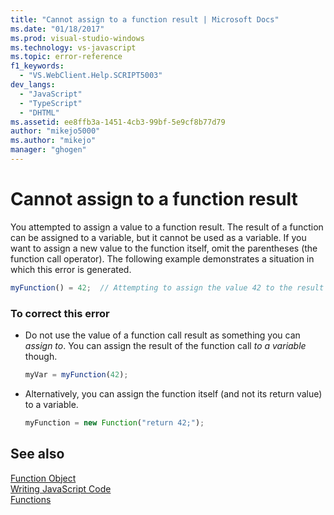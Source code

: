 ```yaml
---
title: "Cannot assign to a function result | Microsoft Docs"
ms.date: "01/18/2017"
ms.prod: visual-studio-windows
ms.technology: vs-javascript
ms.topic: error-reference
f1_keywords: 
  - "VS.WebClient.Help.SCRIPT5003"
dev_langs: 
  - "JavaScript"
  - "TypeScript"
  - "DHTML"
ms.assetid: ee8ffb3a-1451-4cb3-99bf-5e9cf8b77d79
author: "mikejo5000"
ms.author: "mikejo"
manager: "ghogen"
---
```

# Cannot assign to a function result
You attempted to assign a value to a function result. The result of a function can be assigned to a variable, but it cannot be used as a variable. If you want to assign a new value to the function itself, omit the parentheses (the function call operator). The following example demonstrates a situation in which this error is generated.  
  
```js
myFunction() = 42;  // Attempting to assign the value 42 to the result of the function call.  
```  
  
### To correct this error  
  
- Do not use the value of a function call result as something you can *assign to*. You can assign the result of the function call *to a variable* though.  
  
    ```JavaScript  
    myVar = myFunction(42);  
    ```  
  
- Alternatively, you can assign the function itself (and not its return value) to a variable.  
  
    ```JavaScript  
    myFunction = new Function("return 42;");  
    ```  
  
## See also  
 [Function Object](../../javascript/reference/function-object-javascript.md)   
 [Writing JavaScript Code](../../javascript/writing-javascript-code.md)   
 [Functions](../../javascript/functions-javascript.md)